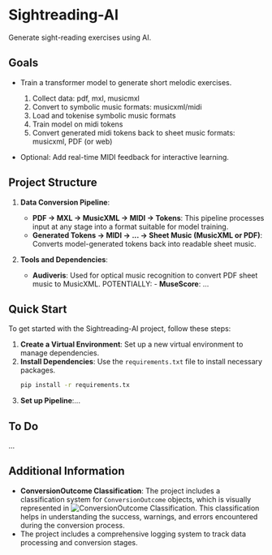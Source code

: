 # Sightreading-AI

Generate sight-reading exercises using AI.

## Goals
- Train a transformer model to generate short melodic exercises.
   1. Collect data: pdf, mxl, musicmxl
   2. Convert to symbolic music formats: musicxml/midi
   3. Load and tokenise symbolic music formats 
   4. Train model on midi tokens
   5. Convert generated midi tokens back to sheet music formats: musicxml, PDF (or web)

- Optional: Add real-time MIDI feedback for interactive learning.

## Project Structure
1. **Data Conversion Pipeline**:
   - **PDF → MXL → MusicXML → MIDI → Tokens**: This pipeline processes input at any stage into a format suitable for model training.
   - **Generated Tokens → MIDI → ... → Sheet Music (MusicXML or PDF)**: Converts model-generated tokens back into readable sheet music.

2. **Tools and Dependencies**:
   - **Audiveris**: Used for optical music recognition to convert PDF sheet music to MusicXML.
   POTENTIALLY: - **MuseScore**: ...
   

## Quick Start
To get started with the Sightreading-AI project, follow these steps:

1. **Create a Virtual Environment**: Set up a new virtual environment to manage dependencies.
2. **Install Dependencies**: Use the `requirements.txt` file to install necessary packages.
   ```bash
   pip install -r requirements.tx
3. **Set up Pipeline**:...

## To Do
...

## Additional Information
- **ConversionOutcome Classification**: The project includes a classification system for `ConversionOutcome` objects, which is visually represented in ![ConversionOutcome Classification](image.png). This classification helps in understanding the success, warnings, and errors encountered during the conversion process.
- The project includes a comprehensive logging system to track data processing and conversion stages.